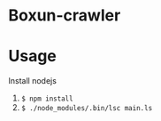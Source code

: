 Boxun-crawler
===============

Usage
===============
Install nodejs

1. `$ npm install`
2. `$ ./node_modules/.bin/lsc main.ls`